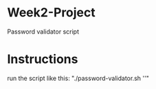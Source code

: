 # Week2-Project
Password validator script

# Instructions
run the script like this: "./password-validator.sh '<your password>'"
